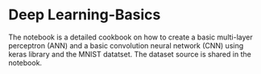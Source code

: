 # Deep Learning-Basics

The notebook is a detailed cookbook on how to create a basic multi-layer perceptron (ANN) and a basic convolution neural network (CNN) using keras library and the MNIST datatset. The dataset source is shared in the notebook.
